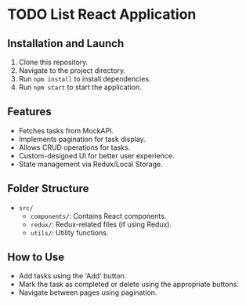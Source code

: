# TODO List React Application

## Installation and Launch

1. Clone this repository.
2. Navigate to the project directory.
3. Run `npm install` to install dependencies.
4. Run `npm start` to start the application.

## Features

- Fetches tasks from MockAPI.
- Implements pagination for task display.
- Allows CRUD operations for tasks.
- Custom-designed UI for better user experience.
- State management via Redux/Local Storage.

## Folder Structure

- `src/`
  - `components/`: Contains React components.
  - `redux/`: Redux-related files (if using Redux).
  - `utils/`: Utility functions.

## How to Use

- Add tasks using the 'Add' button.
- Mark the task as completed or delete using the appropriate buttons.
- Navigate between pages using pagination.